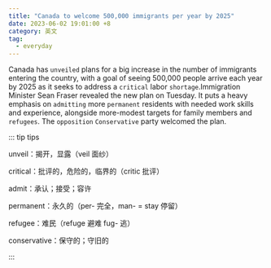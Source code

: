 ```yaml
---
title: "Canada to welcome 500,000 immigrants per year by 2025"
date: 2023-06-02 19:01:00 +8
category: 英文
tag:
  - everyday
---
```


Canada has `unveiled` plans for a big increase in the number of immigrants entering the country, with a goal of seeing 500,000 people arrive each year by 2025 as it seeks to address a `critical` labor `shortage`.Immigration Minister Sean Fraser revealed the new plan on Tuesday. It puts a heavy emphasis on `admitting` more `permanent` residents with needed work skills and experience, alongside more-modest targets for family members and `refugees`. The `opposition` `Conservative` party welcomed the plan.

::: tip tips

unveil：揭开，显露（veil 面纱）

critical：批评的，危险的，临界的（critic 批评）

admit：承认；接受；容许

permanent：永久的（per- 完全，man- = stay 停留）

refugee：难民（refuge 避难 fug- 逃）

conservative：保守的；守旧的

:::
